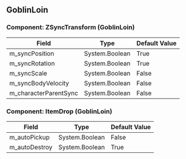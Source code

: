 ## GoblinLoin

### Component: ZSyncTransform (GoblinLoin)

|Field|Type|Default Value|
|-----|----|-------------|
|m_syncPosition|System.Boolean|True|
|m_syncRotation|System.Boolean|True|
|m_syncScale|System.Boolean|False|
|m_syncBodyVelocity|System.Boolean|False|
|m_characterParentSync|System.Boolean|False|

### Component: ItemDrop (GoblinLoin)

|Field|Type|Default Value|
|-----|----|-------------|
|m_autoPickup|System.Boolean|False|
|m_autoDestroy|System.Boolean|True|

